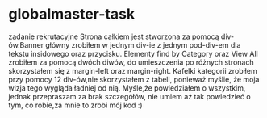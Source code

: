 # globalmaster-task
zadanie rekrutacyjne
Strona całkiem jest stworzona za pomocą div-ów.Banner główny zrobiłem w jednym div-ie z jednym pod-div-em dla tekstu insidowego oraz przycisku.
Elementy find by Category oraz View All zrobiłem za pomocą dwóch diwów,  do umieszczenia po różnych stronach skorzystałem się z margin-left oraz margin-right.
Kafelki kategorii zrobiłem przy pomocy 12 div-ów,nie skorzystałem z tabeli, ponieważ myślie, że moja wizja tego wygląda ładniej od nią.
Myśle,że powiedziałem o wszystkim, jednak przepraszam za brak szczegółów, nie umiem aż tak powiedzieć o tym, co robie,za mnie to zrobi mój kod :) 
